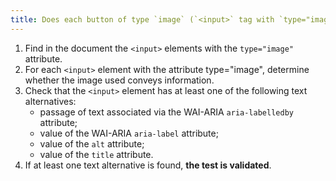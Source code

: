 ```yaml
---
title: Does each button of type `image` (`<input>` tag with `type="image"` attribute) have a [text alternative](#text-alternative-image)?
---
```


1. Find in the document the `<input>` elements with the `type="image"` attribute.
2. For each `<input>` element with the attribute type="image", determine whether the image used conveys information.
3. Check that the `<input>` element has at least one of the following text alternatives:
   - passage of text associated via the WAI-ARIA `aria-labelledby` attribute;
   - value of the WAI-ARIA `aria-label` attribute;
   - value of the `alt` attribute;
   - value of the `title` attribute.
4. If at least one text alternative is found, **the test is validated**.
